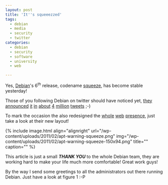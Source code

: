 ```yaml
---
layout: post
title: 'It''s squeeezzed'
tags:
  - debian
  - media
  - security
  - twitter
categories:
  - debian
  - security
  - software
  - university
  - web

---
```


Yes, <a href="http://debian.org/">Debian</a>'s 6<sup>th</sup> release, codename <a href="http://debian.org/News/2011/20110205a">squeeze</a>, has become stable yesterday!


Those of you following Debian on twitter should have noticed yet, <a href="http://twitter.com/#!/debian/status/34045314755203072">they</a> <a href="http://twitter.com/#!/debian/status/33914153211002880">announced</a> <a href="http://twitter.com/#!/debian/status/34042895493242880">it</a> <a href="http://twitter.com/#!/debian/status/34055009674989568">in</a> <a href="http://twitter.com/#!/debian/status/34057672097538048">about</a> <a href="http://twitter.com/#!/debian/status/34069433286660097">4</a> <a href="http://twitter.com/#!/debian/status/34046079573958656">million</a> <a href="http://twitter.com/#!/debian/status/34028795262410752">tweets</a> ;-)

To mark the occasion the also redesigned the <a href="http://wiki.debian.org/">whole</a> <a href="http://lists.debian.org/">web</a> <a href="http://www.debian.org/distrib/packages">presence</a>, just take a look at their new layout!

{% include image.html align="alignright" url="/wp-content/uploads/2011/02/apt-warning-squeeze.png" img="/wp-content/uploads/2011/02/apt-warning-squeeze-150x94.png" title="" caption="" %}

This article is just a small <strong><em>THANK YOU</em></strong> to the whole Debian team, they are working hard to make your life much more comfortable! Great work guys!

By the way I send some greetings to all the administrators out there running Debian. Just have a look at figure 1 :-P
